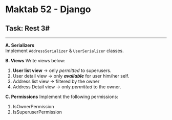 # Maktab 52 - Django
## Task: Rest 3#

----
**A. Serializers**    
Implement `AddressSerializer` & `UserSerializer` classes.

**B. Views**
Write views below:
1. **User list view** -> only _permitted_ to superusers.
2. User detail view -> only **_available_** for user him/her self.
3. Address list view -> filtered by the owner
4. Address Detail view -> only _permitted_ to the owner.

**C. Permissions**
Implement the following permissions:
1. IsOwnerPermission
2. IsSuperuserPermission